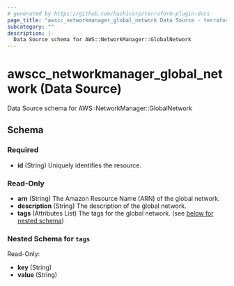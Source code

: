 ```yaml
---
# generated by https://github.com/hashicorp/terraform-plugin-docs
page_title: "awscc_networkmanager_global_network Data Source - terraform-provider-awscc"
subcategory: ""
description: |-
  Data Source schema for AWS::NetworkManager::GlobalNetwork
---
```


# awscc_networkmanager_global_network (Data Source)

Data Source schema for AWS::NetworkManager::GlobalNetwork



<!-- schema generated by tfplugindocs -->
## Schema

### Required

- **id** (String) Uniquely identifies the resource.

### Read-Only

- **arn** (String) The Amazon Resource Name (ARN) of the global network.
- **description** (String) The description of the global network.
- **tags** (Attributes List) The tags for the global network. (see [below for nested schema](#nestedatt--tags))

<a id="nestedatt--tags"></a>
### Nested Schema for `tags`

Read-Only:

- **key** (String)
- **value** (String)


